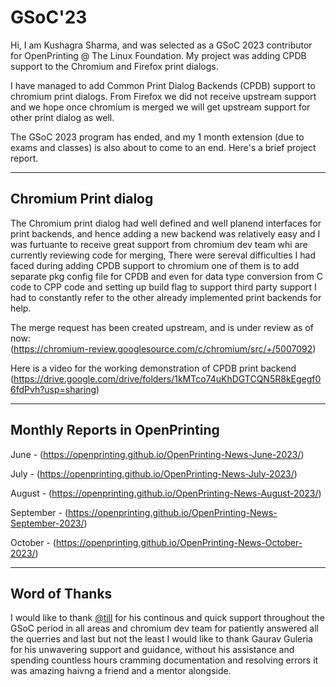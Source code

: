 # GSoC'23

Hi, I am Kushagra Sharma, and was selected as a GSoC 2023 contributor for OpenPrinting @ The Linux Foundation. My project was adding CPDB support to the Chromium and Firefox print dialogs.

I have managed to add Common Print Dialog Backends (CPDB) support to chromium print dialogs. From Firefox we did not receive upstream support and we hope once chromium is merged we will get upstream support for other print dialog as well. 

The GSoC 2023 program has ended, and my 1 month extension (due to exams and classes) is also about to come to an end. Here's a brief project report.

-----

## Chromium Print dialog

The Chromium print dialog had well defined and well planend interfaces for print backends, and hence adding a new backend was relatively easy and I was furtuante to receive great support from chromium dev team whi are currently reviewing code for merging, There were sereval difficulties I had faced during adding CPDB support to chromium one of them is to add separate pkg config file for CPDB and even for data type conversion from C code to CPP code and setting up build flag to support third party support I had to constantly refer to the other already implemented print backends for help.

The merge request has been created upstream, and is under review as of now:  
(https://chromium-review.googlesource.com/c/chromium/src/+/5007092)

Here is a video for the working demonstration  of CPDB print backend 
(https://drive.google.com/drive/folders/1kMTco74uKhDGTCQN5R8kEgegf06fdPvh?usp=sharing)

-----

## Monthly Reports in OpenPrinting

June - (https://openprinting.github.io/OpenPrinting-News-June-2023/)

July - (https://openprinting.github.io/OpenPrinting-News-July-2023/)

August - (https://openprinting.github.io/OpenPrinting-News-August-2023/)

September - (https://openprinting.github.io/OpenPrinting-News-September-2023/)

October - (https://openprinting.github.io/OpenPrinting-News-October-2023/)

-----

## Word of Thanks

I would like to thank [@till](https://github.com/tillkamppeter) for his continous and quick support throughout the GSoC period in all areas and chromium dev team for patiently answered all the querries and last but not the least I would like to thank Gaurav Guleria for his unwavering support and guidance, without his assistance and spending countless hours cramming documentation and resolving errors it was amazing haivng a friend and a mentor alongside.
